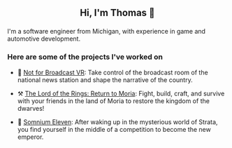 ## <p align="center">Hi, I'm Thomas 👋</p>

I'm a software engineer from Michigan, with experience in game and automotive development.

### Here are some of the projects I've worked on

- 🎤 [Not for Broadcast VR](https://www.meta.com/experiences/4913951145319249/#?): Take control of the broadcast room of the national news station and shape the narrative of the country.
<!-- ![Not for Broadcast VR's splash screen](https://github.com/tbanghart/tbanghart/assets/43658850/48d679b9-abf6-49b8-b958-fc34a0f78e8a) -->

- ⚒️ [The Lord of the Rings: Return to Moria](https://www.returntomoria.com/): Fight, build, craft, and survive with your friends in the land of Moria to restore the kingdom of the dwarves!
<!-- ![LOTR: Return to Moria's splash screen](https://github.com/tbanghart/tbanghart/assets/43658850/ab3bf7c0-c09c-4085-89bb-eb3a15f86f67) -->

- 👑 [Somnium Eleven](https://nochistudios.com/somnium-eleven): After waking up in the mysterious world of Strata, you find yourself in the middle of a competition to become the new emperor.
<!-- ![Somnium Eleven's logo](https://github.com/tbanghart/tbanghart/assets/43658850/88222e1e-31f6-4018-a8b9-0a8b9726093e) -->

<!--
**tbanghart/tbanghart** is a ✨ _special_ ✨ repository because its `README.md` (this file) appears on your GitHub profile.

Here are some ideas to get you started:

- 🔭 I’m currently working on ...
- 🌱 I’m currently learning ...
- 👯 I’m looking to collaborate on ...
- 🤔 I’m looking for help with ...
- 💬 Ask me about ...
- 📫 How to reach me: ...
- 😄 Pronouns: ...
- ⚡ Fun fact: ...
-->
